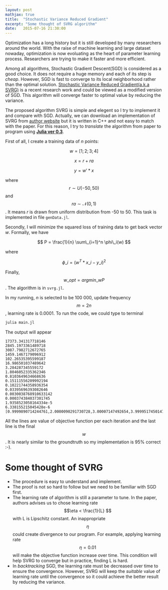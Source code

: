 ```yaml
---
layout: post
mathjax: true
title:  "Stochastic Variance Reduced Gradient"
excerpt: "Some thought of SVRG algorithm"
date:   2015-07-16 21:30:00
---
```


Optimization has a long history but it is still developed by many researchers around the world. With the raise of machine learning and large dataset nowaday, optimization is now evoluating as the heart of parameter learning process. Researchers are trying to make it faster and more efficient.

Among all algorithms, Stochastic Gradient Descent(SGD) is considered as a good choice. It does not require a huge memory and each of its step is *cheap*. However, SGD is fast to converge to its local neighborhood rather than the optimal solution.  [Stochastic Variance Reduced Gradient(a.k.a SVRG)](http://stat.rutgers.edu/home/tzhang/papers/nips13-svrg.pdf) is a recent research work and could be viewed as a modified version of SGD. This algorithm will converge faster to optimal value by reducing the variance.

The proposed algorithm SVRG is simple and elegent so I try to implement it and compare with SGD. Actually, we can download an implementation of SVRG from [author website](http://riejohnson.com/svrg_download.html) but it is written in C++ and not easy to match with the paper. For this reason, I try to *translate* the algorithm from paper to program using [**Julia ver 0.3**](https://github.com/JuliaLang/julia).

First of all, I create a training data of *n* points:

$$ w = [1; 2; 3; 4] $$

$$ x = r + ra $$

$$ y = w' * x $$

where $$r \sim U(-50, 50) $$ and $$ ra \sim \mathcal{N}(0, 1) $$. It means *r* is drawn from uniform distribution from -50 to 50. This task is implemented in file ```genData.jl```.

Secondly, I will minimize the squared loss of training data to get back vector *w*. Formally, we have

$$ P = \frac{1}{n} \sum\_{i=1}^n \phi\_i(w) $$ 

where 

$$ \phi\_i = (w^T * x\_i - y\_i)^2 $$

Finally, $$ w\_{opt} = argmin\_w P $$. The algorithm is in ```svrg.jl```.

In my running, *n* is selected to be 100 000, update frequency $$m = 2n$$, learning rate is 0.0001. To run the code, we could type to terminal

```julia
julia main.jl
```

The output will appear

```
17373.341317718146
2845.1973361489718
3087.7982712672765
1459.1467179096912
102.26535395599187
16.986501037489642
3.284287345559172
1.8046052335362346
0.8103649634668636
0.15111556209992194
0.10221744358936354
0.03395696393082646
0.0030038768910633142
0.000374384037301745
1.9358523058164334e-5
6.338155215045428e-6
[0.9999890714244761,2.0000090291730728,3.00007147492654,3.99995174501473]
```

All the lines are value of objective function per each iteration and the last line is the final $$w$$. It is nearly similar to the groundtruth so my implementation is 95% correct :-).

# Some thought of SVRG

* The procedure is easy to understand and implement.
* The proof is not so hard to follow but we need to be familiar with SGD first.
* The learning rate of algorithm is still a parameter to tune. In the paper, authors advises us to chose learning rate $$\eta < \frac{1}{L} $$ with L is Lipschitz constant. An inappropriate $$\eta$$ could create divergence to our program. For example, applying learning rate $$\eta = 0.01$$ will make the objective function increase over time. This condition will help SVRG to converge but in practice, finding L is hard.
* In *backtracking* SGD, the learning rate must be decreased over time to ensure the convergence. However, SVRG will keep the *suitable* value of learning rate until the convergence so it could achieve the better result by reducing the variance.
